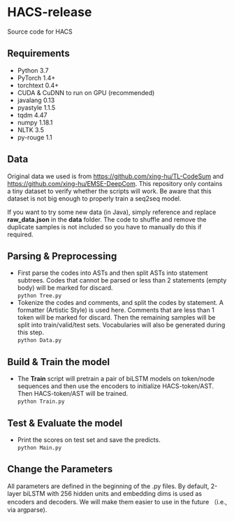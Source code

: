 # HACS-release
Source code for HACS

## Requirements
* Python 3.7
* PyTorch 1.4+
* torchtext 0.4+
* CUDA & CuDNN to run on GPU (recommended)
* javalang 0.13
* pyastyle 1.1.5
* tqdm 4.47
* numpy 1.18.1
* NLTK 3.5
* py-rouge 1.1

## Data
Original data we used is from https://github.com/xing-hu/TL-CodeSum and https://github.com/xing-hu/EMSE-DeepCom. This repository only contains a tiny dataset to verify whether the scripts will work. Be aware that this dataset is not big enough to properly train a seq2seq model.  

If you want to try some new data (in Java), simply reference and replace **raw_data.json** in the **data** folder. The code to shuffle and remove the duplicate samples is not included so you have to manually do this if required.

## Parsing & Preprocessing
* First parse the codes into ASTs and then split ASTs into statement subtrees. Codes that cannot be parsed or less than 2 statements (empty body) will be marked for discard.  
  `python Tree.py`
* Tokenize the codes and comments, and split the codes by statement. A formatter (Artistic Style) is used here. Comments that are less than 1 token will be marked for discard. Then the remaining samples will be split into train/valid/test sets. Vocabularies will also be generated during this step.  
  `python Data.py`

## Build & Train the model
* The **Train** script will pretrain a pair of biLSTM models on token/node sequences and then use the encoders to initialize HACS-token/AST. Then HACS-token/AST will be trained.  
  `python Train.py`

## Test & Evaluate the model
* Print the scores on test set and save the predicts.  
  `python Main.py`

## Change the Parameters
All parameters are defined in the beginning of the .py files. By default, 2-layer biLSTM with 256 hidden units and embedding dims is used as encoders and decoders. We will make them easier to use in the future （i.e., via argparse).
